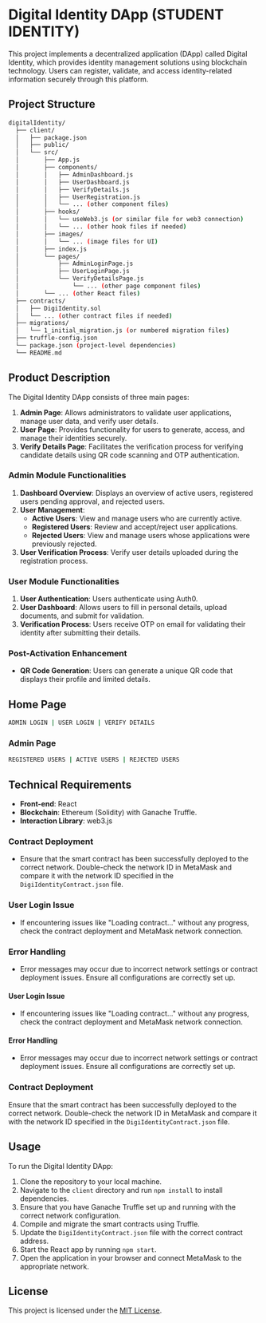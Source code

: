 # Digital Identity DApp (STUDENT IDENTITY)

This project implements a decentralized application (DApp) called Digital Identity, which provides identity management solutions using blockchain technology. Users can register, validate, and access identity-related information securely through this platform.
## Project Structure
```bash
digitalIdentity/
  ├── client/
  │   ├── package.json
  │   ├── public/
  │   └── src/
  │       ├── App.js
  │       ├── components/
  │       │   ├── AdminDashboard.js
  │       │   ├── UserDashboard.js
  │       │   ├── VerifyDetails.js
  │       │   ├── UserRegistration.js
  │       │   └── ... (other component files)
  │       ├── hooks/
  │       │   └── useWeb3.js (or similar file for web3 connection)
  │       │   └── ... (other hook files if needed)
  │       ├── images/
  │       │   └── ... (image files for UI)
  │       ├── index.js
  │       └── pages/
  │           ├── AdminLoginPage.js
  │           ├── UserLoginPage.js
  │           └── VerifyDetailsPage.js  
  │               └── ... (other page component files)
  │       └── ... (other React files)
  ├── contracts/
  │   ├── DigiIdentity.sol
  │   └── ... (other contract files if needed)
  ├── migrations/
  │   └── 1_initial_migration.js (or numbered migration files)
  ├── truffle-config.json
  └── package.json (project-level dependencies)
  └── README.md
```

## Product Description

The Digital Identity DApp consists of three main pages:

1. **Admin Page**: Allows administrators to validate user applications, manage user data, and verify user details.
2. **User Page**: Provides functionality for users to generate, access, and manage their identities securely.
3. **Verify Details Page**: Facilitates the verification process for verifying candidate details using QR code scanning and OTP authentication.

### Admin Module Functionalities

1. **Dashboard Overview**: Displays an overview of active users, registered users pending approval, and rejected users.
2. **User Management**:
   - **Active Users**: View and manage users who are currently active.
   - **Registered Users**: Review and accept/reject user applications.
   - **Rejected Users**: View and manage users whose applications were previously rejected.
3. **User Verification Process**: Verify user details uploaded during the registration process.

### User Module Functionalities

1. **User Authentication**: Users authenticate using Auth0.
2. **User Dashboard**: Allows users to fill in personal details, upload documents, and submit for validation.
3. **Verification Process**: Users receive OTP on email for validating their identity after submitting their details.

### Post-Activation Enhancement

- **QR Code Generation**: Users can generate a unique QR code that displays their profile and limited details.

## Home Page
```bash
ADMIN LOGIN | USER LOGIN | VERIFY DETAILS
```
### Admin Page
```bash
REGISTERED USERS | ACTIVE USERS | REJECTED USERS
```

## Technical Requirements

- **Front-end**: React
- **Blockchain**: Ethereum (Solidity) with Ganache Truffle.
- **Interaction Library**: web3.js

### Contract Deployment

- Ensure that the smart contract has been successfully deployed to the correct network. Double-check the network ID in MetaMask and compare it with the network ID specified in the `DigiIdentityContract.json` file.

### User Login Issue

- If encountering issues like "Loading contract..." without any progress, check the contract deployment and MetaMask network connection.

### Error Handling

- Error messages may occur due to incorrect network settings or contract deployment issues. Ensure all configurations are correctly set up.
#### User Login Issue

- If encountering issues like "Loading contract..." without any progress, check the contract deployment and MetaMask network connection.

#### Error Handling

- Error messages may occur due to incorrect network settings or contract deployment issues. Ensure all configurations are correctly set up.

### Contract Deployment

Ensure that the smart contract has been successfully deployed to the correct network. Double-check the network ID in MetaMask and compare it with the network ID specified in the `DigiIdentityContract.json` file.

## Usage

To run the Digital Identity DApp:

1. Clone the repository to your local machine.
2. Navigate to the `client` directory and run `npm install` to install dependencies.
3. Ensure that you have Ganache Truffle set up and running with the correct network configuration.
4. Compile and migrate the smart contracts using Truffle.
5. Update the `DigiIdentityContract.json` file with the correct contract address.
6. Start the React app by running `npm start`.
7. Open the application in your browser and connect MetaMask to the appropriate network.

## License

This project is licensed under the [MIT License](https://opensource.org/licenses/MIT).

